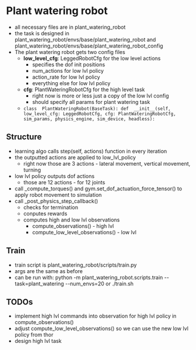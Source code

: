 

# Plant watering robot

- all necessary files are in plant_watering_robot
- the task is designed in plant_watering_robot/envs/base/plant_watering_robot and plant_watering_robot/envs/base/plant_watering_robot_config
- The plant watering robot gets two config files
	- **low_level_cfg**: LeggedRobotCfg for the low level actions
		- specifies the dof init positions
		- num_actions for low lvl policy
		- action_rate for low lvl policy
		- everything else for low lvl policy
	- **cfg**: PlantWateringRobotCfg for the high level task
		- right now is more or less just a copy of the low lvl config
		- should specify all params for plant watering task
	- ``class  PlantWateringRobot(BaseTask):
def  __init__(self, low_level_cfg: LeggedRobotCfg, cfg: PlantWateringRobotCfg, sim_params, physics_engine, sim_device, headless):``

## Structure
- learning algo calls step(self, actions) function in every iteration
- the outputted actions are applied to low_lvl_policy
	- right now those are 3 actions - lateral movement, vertical movement, turning
- low lvl policy outputs dof actions 
	- those are 12 actions - for 12 joints 
- call _compute_torques() and gym.set_dof_actuation_force_tensor() to apply robot movement to simulation
- call _post_physics_step_callback()
	- checks for termination
	- conputes rewards
	- computes high and low lvl observations
		- compute_observations() - high lvl
		- compute_low_level_observations() - low lvl
		
## Train
- train script is plant_watering_robot/scripts/train.py
- args are the same as before
- can be run with: python -m plant_watering_robot.scripts.train --task=plant_watering --num_envs=20 or ./train.sh
## TODOs
- implement high lvl commands into observation for high lvl policy in compute_observations()
- adjust compute_low_level_observations() so we can use the new low lvl policy from thor
- design high lvl task


